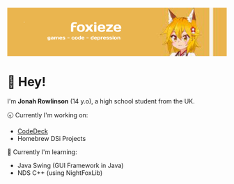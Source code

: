 ![Banner Image (Senko San)](https://raw.githubusercontent.com/foxieze/foxieze/main/banner.png)

# 👋 Hey!
I'm **Jonah Rowlinson** (14 y.o), a high school student from the UK.

🕣 Currently I'm working on:
- [CodeDeck](https://github.com/foxieze/CodeDeck)
- Homebrew DSi Projects

🏫 Currently I'm learning:
- Java Swing (GUI Framework in Java)
- NDS C++ (using NightFoxLib)
